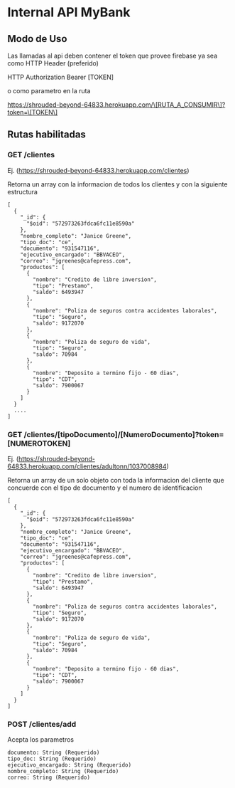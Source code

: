 # Internal API MyBank

## Modo de Uso

Las llamadas al api deben contener el token que provee firebase ya sea como HTTP Header (preferido)

HTTP Authorization Bearer \[TOKEN\]

o como parametro en la ruta

https://shrouded-beyond-64833.herokuapp.com/\[RUTA_A_CONSUMIR\]?token=\[TOKEN\]

## Rutas habilitadas

### GET /clientes
Ej. (https://shrouded-beyond-64833.herokuapp.com/clientes)

Retorna un array con la informacion de todos los clientes y con la siguiente estructura

```
[
  {
    "_id": {
      "$oid": "572973263fdca6fc11e8590a"
    },
    "nombre_completo": "Janice Greene",
    "tipo_doc": "ce",
    "documento": "931547116",
    "ejecutivo_encargado": "BBVACEO",
    "correo": "jgreenes@cafepress.com",
    "productos": [
      {
        "nombre": "Credito de libre inversion",
        "tipo": "Prestamo",
        "saldo": 6493947
      },
      {
        "nombre": "Poliza de seguros contra accidentes laborales",
        "tipo": "Seguro",
        "saldo": 9172070
      },
      {
        "nombre": "Poliza de seguro de vida",
        "tipo": "Seguro",
        "saldo": 70984
      },
      {
        "nombre": "Deposito a termino fijo - 60 dias",
        "tipo": "CDT",
        "saldo": 7900067
      }
    ]
  }
  ....
]
```

### GET /clientes/\[tipoDocumento\]/\[NumeroDocumento\]?token=[NUMEROTOKEN]
Ej. (https://shrouded-beyond-64833.herokuapp.com/clientes/adultonn/1037008984)

Retorna un array de un solo objeto con toda la informacion del cliente que concuerde con el tipo de documento y el numero de identificacion

```
[
  {
    "_id": {
      "$oid": "572973263fdca6fc11e8590a"
    },
    "nombre_completo": "Janice Greene",
    "tipo_doc": "ce",
    "documento": "931547116",
    "ejecutivo_encargado": "BBVACEO",
    "correo": "jgreenes@cafepress.com",
    "productos": [
      {
        "nombre": "Credito de libre inversion",
        "tipo": "Prestamo",
        "saldo": 6493947
      },
      {
        "nombre": "Poliza de seguros contra accidentes laborales",
        "tipo": "Seguro",
        "saldo": 9172070
      },
      {
        "nombre": "Poliza de seguro de vida",
        "tipo": "Seguro",
        "saldo": 70984
      },
      {
        "nombre": "Deposito a termino fijo - 60 dias",
        "tipo": "CDT",
        "saldo": 7900067
      }
    ]
  }
]
```

### POST /clientes/add

Acepta los parametros

```
documento: String (Requerido)
tipo_doc: String (Requerido)
ejecutivo_encargado: String (Requerido)
nombre_completo: String (Requerido)
correo: String (Requerido)
```






